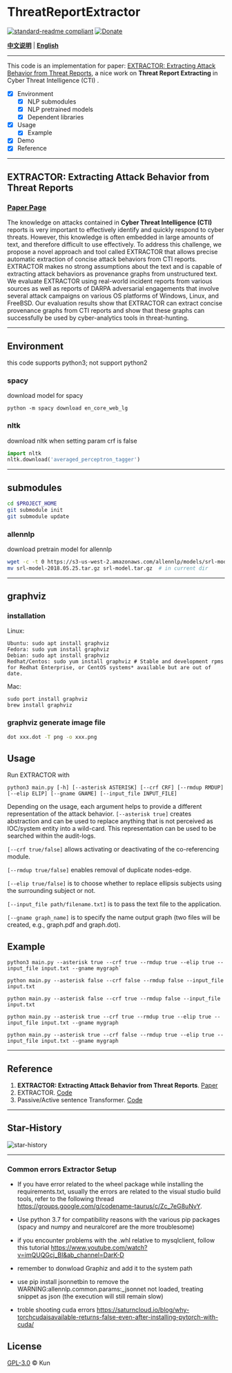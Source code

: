 <!--
 * @Author: Kun
 * @Date: 2021-09-16 11:11:28
 * @LastEditTime: 2023-04-29 06:15:22
 * @LastEditors: Kun
 * @Description: 
 * @FilePath: /my_open_projects/ThreatReportExtractor/README.md
-->

# **ThreatReportExtractor**

[![standard-readme compliant](https://img.shields.io/badge/readme%20style-standard-brightgreen.svg?style=flat-square)](https://github.com/jackaduma/ThreatReportExtractor)
[![Donate](https://img.shields.io/badge/Donate-PayPal-green.svg)](https://paypal.me/jackaduma?locale.x=zh_XC)

[**中文说明**](./README.zh-CN.md) | [**English**](./README.md)

------

This code is an implementation for paper: [EXTRACTOR: Extracting Attack Behavior from Threat Reports](https://arxiv.org/abs/2104.08618), a nice work on **Threat Report Extracting** in Cyber Threat Intelligence (CTI) .

- [x] Environment
  - [x] NLP submodules
  - [x] NLP pretrained models
  - [x] Dependent libraries
- [x] Usage
  - [x] Example 
- [x] Demo
- [x] Reference

------

## **EXTRACTOR: Extracting Attack Behavior from Threat Reports**

### [**Paper Page**](https://arxiv.org/abs/2104.08618)


The knowledge on attacks contained in **Cyber Threat Intelligence (CTI)** reports is very important to effectively identify and quickly respond to cyber threats. However, this knowledge is often embedded in large amounts of text, and therefore difficult to use effectively. To address this challenge, we propose a novel approach and tool called EXTRACTOR that allows precise automatic extraction of concise attack behaviors from CTI reports. EXTRACTOR makes no strong assumptions about the text and is capable of extracting attack behaviors as provenance graphs from unstructured text. We evaluate EXTRACTOR using real-world incident reports from various sources as well as reports of DARPA adversarial engagements that involve several attack campaigns on various OS platforms of Windows, Linux, and FreeBSD. Our evaluation results show that EXTRACTOR can extract concise provenance graphs from CTI reports and show that these graphs can successfully be used by cyber-analytics tools in threat-hunting.


------
## **Environment**

this code supports python3; not support python2

### **spacy**

download model for spacy

```
python -m spacy download en_core_web_lg 
```

### **nltk**

download nltk when setting param crf is false

```python
import nltk
nltk.download('averaged_perceptron_tagger')
```
------

## **submodules**

```bash
cd $PROJECT_HOME
git submodule init
git submodule update
```

### **allennlp**

download pretrain model for allennlp

```bash
wget -c -t 0 https://s3-us-west-2.amazonaws.com/allennlp/models/srl-model-2018.05.25.tar.gz
mv srl-model-2018.05.25.tar.gz srl-model.tar.gz  # in current dir
```

------

## **graphviz**

### installation 

Linux: 

```
Ubuntu: sudo apt install graphviz
Fedora: sudo yum install graphviz
Debian: sudo apt install graphviz
Redhat/Centos: sudo yum install graphviz # Stable and development rpms for Redhat Enterprise, or CentOS systems* available but are out of date.
```
Mac:
```
sudo port install graphviz
brew install graphviz
```


### graphviz generate image file

```bash
dot xxx.dot -T png -o xxx.png
```

## **Usage**

Run EXTRACTOR with 
```
python3 main.py [-h] [--asterisk ASTERISK] [--crf CRF] [--rmdup RMDUP] [--elip ELIP] [--gname GNAME] [--input_file INPUT_FILE]
```

Depending on the usage, each argument helps to provide a different representation of the attack behavior. 
`[--asterisk true]` creates abstraction and can be used to replace anything that is not perceived as IOC/system entity into a wild-card. This representation can be used to be searched within the audit-logs.  

`[--crf true/false]` allows activating or deactivating of the co-referencing module. 

`[--rmdup true/false]` enables removal of duplicate nodes-edge. 

`[--elip true/false]` is to choose whether to replace ellipsis subjects using the surrounding subject or not.

`[--input_file path/filename.txt]` is to pass the text file to the application. 

`[--gname graph_name]` is to specify the name output graph (two files will be created, e.g., graph.pdf and graph.dot).


## **Example**
```
python3 main.py --asterisk true --crf true --rmdup true --elip true --input_file input.txt --gname mygraph`
```

```
python main.py --asterisk false --crf false --rmdup false --input_file input.txt 
```

```
python main.py --asterisk false --crf true --rmdup false --input_file input.txt 
```

```
python main.py --asterisk true --crf true --rmdup true --elip true --input_file input.txt --gname mygraph 
```

```
python main.py --asterisk true --crf false --rmdup true --elip true --input_file input.txt --gname mygraph 
```

------

## **Reference**
1. **EXTRACTOR: Extracting Attack Behavior from Threat Reports**. [Paper](https://arxiv.org/abs/2104.08618)
2. EXTRACTOR. [Code](https://github.com/ksatvat/EXTRACTOR)
3. Passive/Active sentence Transformer. [Code](https://github.com/DanManN/pass2act)

------
## **Star-History**

![star-history](https://api.star-history.com/svg?repos=jackaduma/ThreatReportExtractor&type=Date "star-history")

------

### Common errors Extractor Setup
* If you have error related to the wheel package while installing the requirements.txt, usually the errors are related to the visual studio build tools, refer to the following thread https://groups.google.com/g/codename-taurus/c/Zc_7eG8uNvY.

* Use python 3.7 for compatibility reasons with the various pip packages (spacy and numpy and neuralcoref are the more troublesome)
* if you encounter problems with the .whl relative to mysqlclient, follow this tutorial https://www.youtube.com/watch?v=imQUQGcj_BI&ab_channel=DarK-D
* remember to donwload Graphiz and add it to the system path
* use pip install jsonnetbin to remove the WARNING:allennlp.common.params:_jsonnet not loaded, treating snippet as json (the execution will still remain slow)
* troble shooting cuda errors https://saturncloud.io/blog/why-torchcudaisavailable-returns-false-even-after-installing-pytorch-with-cuda/

## **License**

[GPL-3.0](LICENSE) © Kun

